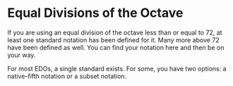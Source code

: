 # Equal Divisions of the Octave

If you are using an equal division of the octave less than or equal to 72, at least one standard notation has been defined for it. Many more above 72 have been defined as well. You can find your notation here and then be on your way.

For most EDOs, a single standard exists. For some, you have two options: a native-fifth notation or a subset notation. 

